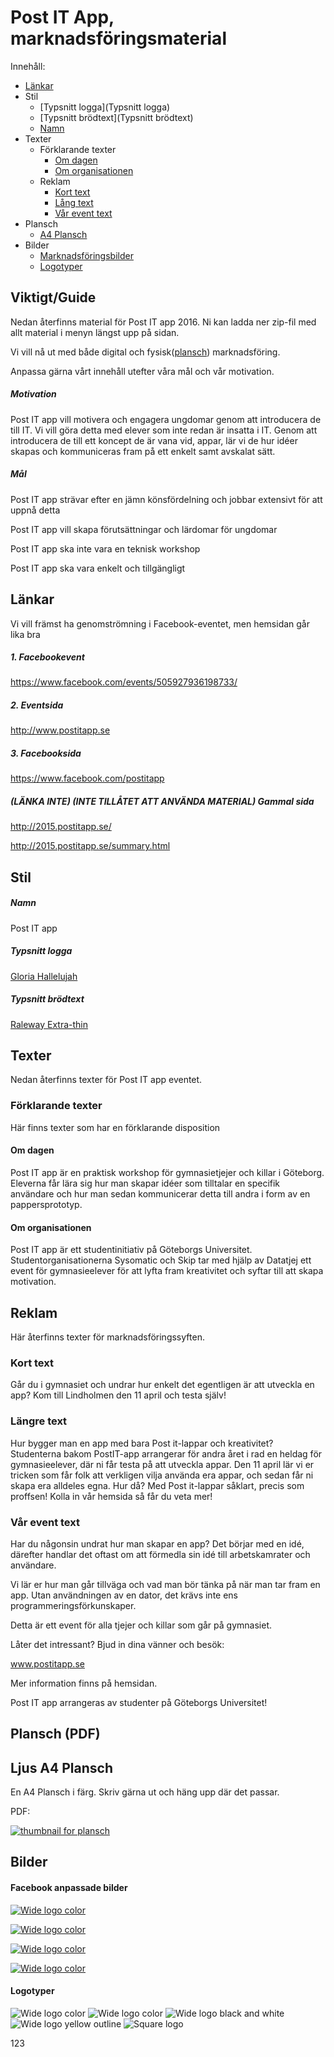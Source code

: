 # Post IT App, marknadsföringsmaterial

Innehåll:
- [Länkar](#länkar)
- Stil
  - [Typsnitt logga](Typsnitt logga)
  - [Typsnitt brödtext](Typsnitt brödtext)
  - [Namn](#namn)
- Texter
  - Förklarande texter
    - [Om dagen](#om-dagen)
    - [Om organisationen](#om-organisationen)
  - Reklam
    - [Kort text](#kort-text)
    - [Lång text](#längre-text)
    - [Vår event text](#vår-event-text)    
- Plansch
  - [A4 Plansch](#ljus-a4-plansch)
- Bilder
  - [Marknadsföringsbilder](#facebook-anpassade-bilder)
  - [Logotyper](#logotyper)

## Viktigt/Guide
Nedan återfinns material för Post IT app 2016. Ni kan ladda ner zip-fil med allt material i menyn längst upp på sidan.

Vi vill nå ut med både digital och fysisk([plansch](#plansch-a4)) marknadsföring.

Anpassa gärna vårt innehåll utefter våra mål och vår motivation.

##### Motivation
Post IT app vill motivera och engagera ungdomar genom att introducera de till IT. Vi vill göra detta med elever som inte redan är insatta i IT. Genom att introducera de till ett koncept de är vana vid, appar, lär vi de hur idéer skapas och kommuniceras fram på ett enkelt samt avskalat sätt.


##### Mål
Post IT app strävar efter en jämn könsfördelning och jobbar extensivt för att uppnå detta

Post IT app vill skapa förutsättningar och lärdomar för ungdomar

Post IT app ska inte vara en teknisk workshop

Post IT app ska vara enkelt och tillgängligt

## Länkar

Vi vill främst ha genomströmning i Facebook-eventet, men hemsidan går lika bra

##### 1. Facebookevent
https://www.facebook.com/events/505927936198733/

##### 2. Eventsida
http://www.postitapp.se
##### 3. Facebooksida
https://www.facebook.com/postitapp

##### (LÄNKA INTE) (INTE TILLÅTET ATT ANVÄNDA MATERIAL) Gammal sida
http://2015.postitapp.se/

http://2015.postitapp.se/summary.html

## Stil
##### Namn
Post IT app
##### Typsnitt logga
[Gloria Hallelujah](https://www.google.com/fonts/specimen/Gloria+Hallelujah)
##### Typsnitt brödtext
[Raleway Extra-thin](https://www.google.com/fonts/specimen/Raleway)

## Texter
Nedan återfinns texter för Post IT app eventet.

### Förklarande texter
Här finns texter som har en förklarande disposition

#### Om dagen

Post IT app är en praktisk workshop för gymnasietjejer och killar i Göteborg. Eleverna får lära sig hur man skapar idéer som tilltalar en specifik användare och hur man sedan kommunicerar detta till andra i form av en pappersprototyp.

#### Om organisationen

Post IT app är ett studentinitiativ på Göteborgs Universitet.  Studentorganisationerna Sysomatic och Skip tar med hjälp av Datatjej ett event för gymnasieelever för att lyfta fram kreativitet och syftar till att skapa motivation.

##  Reklam
Här återfinns texter för marknadsföringssyften.

### Kort text

Går du i gymnasiet och undrar hur enkelt det egentligen är att utveckla en app?
Kom till Lindholmen den 11 april och testa själv!

### Längre text

Hur bygger man en app med bara Post it-lappar och kreativitet? Studenterna bakom PostIT-app arrangerar för andra året i rad en heldag för gymnasieelever, där ni får testa på att utveckla appar. Den 11 april lär vi er tricken som får folk att verkligen vilja använda era appar, och sedan får ni skapa era alldeles egna. Hur då? Med Post it-lappar såklart, precis som proffsen! Kolla in vår hemsida så får du veta mer!

### Vår event text
Har du någonsin undrat hur man skapar en app? Det börjar med en idé, därefter handlar det oftast om att förmedla sin idé till arbetskamrater och användare.

Vi lär er hur man går tillväga och vad man bör tänka på när man tar fram en app. Utan användningen av en dator, det krävs inte ens programmeringsförkunskaper.

Detta är ett event för alla tjejer och killar som går på gymnasiet.

Låter det intressant? Bjud in dina vänner och besök:

www.postitapp.se

Mer information finns på hemsidan.

Post IT app arrangeras av studenter på Göteborgs Universitet!

## Plansch (PDF)

## Ljus A4 Plansch
En A4 Plansch i färg. Skriv gärna ut och häng upp där det passar.

PDF:

[![thumbnail for plansch](https://raw.githubusercontent.com/PostITapp/material2016/master/images/plansch/thumbnails/planscha4.jpg)](https://raw.githubusercontent.com/PostITapp/material2016/master/images/plansch/planschA4.pdf)

## Bilder
#### Facebook anpassade bilder
[![Wide logo color](https://raw.githubusercontent.com/PostITapp/material2016/master/images/advertisement/thumbnails/solsidan.png)](https://raw.githubusercontent.com/PostITapp/material2016/master/images/advertisement/solsidan.png)

[![Wide logo color](https://raw.githubusercontent.com/PostITapp/material2016/master/images/advertisement/thumbnails/resultatbild.png)](https://raw.githubusercontent.com/PostITapp/material2016/master/images/advertisement/resultatbild.png)

[![Wide logo color](https://raw.githubusercontent.com/PostITapp/material2016/master/images/advertisement/thumbnails/smallgroup.png)](https://raw.githubusercontent.com/PostITapp/material2016/master/images/advertisement/smallgroup.png)

[![Wide logo color](https://raw.githubusercontent.com/PostITapp/material2016/master/images/advertisement/thumbnails/FacebookBildSvensk.png)](https://raw.githubusercontent.com/PostITapp/material2016/master/images/advertisement/FacebookBildSvensk.png)

#### Logotyper
![Wide logo color](https://raw.githubusercontent.com/PostITapp/material2016/master/images/logo/postitapp-justtext-whiteborder.png)
![Wide logo color](https://raw.githubusercontent.com/PostITapp/material2016/master/images/logo/logowide1250x416.png)
![Wide logo black and white](https://raw.githubusercontent.com/PostITapp/material2016/master/images/logo/logowide1250x416bw.png)
![Wide logo yellow outline](https://raw.githubusercontent.com/PostITapp/material2016/master/images/logo/logowide1250x416yo.png)
![Square logo](https://raw.githubusercontent.com/PostITapp/material2016/master/images/logo/postitapp-trans-square.png)

123
